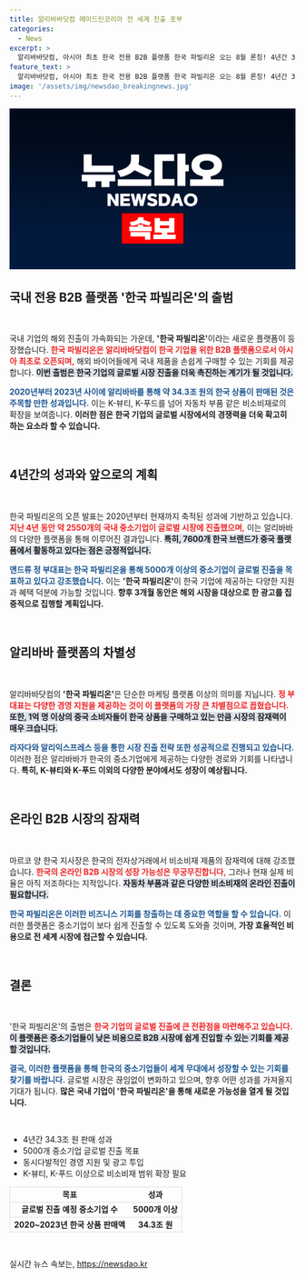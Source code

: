 ```yaml
---
title: 알리바바닷컴 메이드인코리아 전 세계 진출 포부
categories:
  - News
excerpt: >
  알리바바닷컴, 아시아 최초 한국 전용 B2B 플랫폼 한국 파빌리온 오는 8월 론칭! 4년간 34조원 한국 상품을 수출 지원하며, 자동차 부품 등 새로운 영역 진출도 기대. K-브랜드의 글로벌 성장, 지금 시작됩니다!
feature_text: >
  알리바바닷컴, 아시아 최초 한국 전용 B2B 플랫폼 한국 파빌리온 오는 8월 론칭! 4년간 34조원 한국 상품을 수출 지원하며, 자동차 부품 등 새로운 영역 진출도 기대. K-브랜드의 글로벌 성장, 지금 시작됩니다!
image: '/assets/img/newsdao_breakingnews.jpg'
---
```


<p><img src="/assets/img/newsdao_breakingnews.jpg" alt="ranknews 속보" /></p>

<h2 data-ke-size="size26">국내 전용 B2B 플랫폼 '한국 파빌리온'의 출범</h2>

<p data-ke-size="size16">&nbsp;</p>

<p>국내 기업의 해외 진출이 가속화되는 가운데, <strong>'한국 파빌리온'</strong>이라는 새로운 플랫폼이 등장했습니다. <b><span style="color: #ee2323;">한국 파빌리온은 알리바바닷컴이 한국 기업을 위한 B2B 플랫폼으로서 아시아 최초로 오픈되며,</span></b> 해외 바이어들에게 국내 제품을 손쉽게 구매할 수 있는 기회를 제공합니다. <b><span style="background-color: #21538527;">이번 출범은 한국 기업의 글로벌 시장 진출을 더욱 촉진하는 계기가 될 것입니다.</span></b></p>

<p><b><span style="color: #1a5490;">2020년부터 2023년 사이에 알리바바를 통해 약 34.3조 원의 한국 상품이 판매된 것은 주목할 만한 성과입니다.</span></b> 이는 K-뷰티, K-푸드를 넘어 자동차 부품 같은 비소비재로의 확장을 보여줍니다. <b>이러한 점은 한국 기업의 글로벌 시장에서의 경쟁력을 더욱 확고히 하는 요소라 할 수 있습니다.</b></p>

<p data-ke-size="size16">&nbsp;</p>

<h2 data-ke-size="size26">4년간의 성과와 앞으로의 계획</h2>

<p data-ke-size="size16">&nbsp;</p>

<p>한국 파빌리온의 오픈 발표는 2020년부터 현재까지 축적된 성과에 기반하고 있습니다. <b><span style="color: #ee2323;">지난 4년 동안 약 2550개의 국내 중소기업이 글로벌 시장에 진출했으며,</span></b> 이는 알리바바의 다양한 플랫폼을 통해 이루어진 결과입니다. <b><span style="background-color: #21538527;">특히, 7600개 한국 브랜드가 중국 플랫폼에서 활동하고 있다는 점은 긍정적입니다.</span></b></p>

<p><b><span style="color: #1a5490;">앤드류 정 부대표는 한국 파빌리온을 통해 5000개 이상의 중소기업이 글로벌 진출을 목표하고 있다고 강조했습니다.</span></b> 이는 <strong>'한국 파빌리온'</strong>이 한국 기업에 제공하는 다양한 지원과 혜택 덕분에 가능할 것입니다. <b>향후 3개월 동안은 해외 시장을 대상으로 한 광고를 집중적으로 집행할 계획입니다.</b></p>

<p data-ke-size="size16">&nbsp;</p>

<h2 data-ke-size="size26">알리바바 플랫폼의 차별성</h2>

<p data-ke-size="size16">&nbsp;</p>

<p>알리바바닷컴의 <strong>'한국 파빌리온'</strong>은 단순한 마케팅 플랫폼 이상의 의미를 지닙니다. <b><span style="color: #ee2323;">정 부대표는 다양한 경영 지원을 제공하는 것이 이 플랫폼의 가장 큰 차별점으로 꼽혔습니다.</span></b> <b><span style="background-color: #21538527;">또한, 1억 명 이상의 중국 소비자들이 한국 상품을 구매하고 있는 만큼 시장의 잠재력이 매우 크습니다.</span></b></p>

<p><b><span style="color: #1a5490;">라자다와 알리익스프레스 등을 통한 시장 진출 전략 또한 성공적으로 진행되고 있습니다.</span></b> 이러한 점은 알리바바가 한국의 중소기업에게 제공하는 다양한 경로와 기회를 나타냅니다. <b>특히, K-뷰티와 K-푸드 이외의 다양한 분야에서도 성장이 예상됩니다.</b></p>

<p data-ke-size="size16">&nbsp;</p>

<h2 data-ke-size="size26"> 온라인 B2B 시장의 잠재력</h2>

<p data-ke-size="size16">&nbsp;</p>

<p>마르코 양 한국 지사장은 한국의 전자상거래에서 비소비재 제품의 잠재력에 대해 강조했습니다. <b><span style="color: #ee2323;">한국의 온라인 B2B 시장의 성장 가능성은 무궁무진합니다,</span></b> 그러나 현재 실제 비율은 아직 저조하다는 지적입니다. <b><span style="background-color: #21538527;">자동차 부품과 같은 다양한 비소비재의 온라인 진출이 필요합니다.</span></b></p>

<p><b><span style="color: #1a5490;">한국 파빌리온은 이러한 비즈니스 기회를 창출하는 데 중요한 역할을 할 수 있습니다.</span></b> 이러한 플랫폼은 중소기업이 보다 쉽게 진출할 수 있도록 도와줄 것이며, <b>가장 효율적인 비용으로 전 세계 시장에 접근할 수 있습니다.</b></p>

<p data-ke-size="size16">&nbsp;</p>

<h2 data-ke-size="size26">결론</h2>

<p data-ke-size="size16">&nbsp;</p>

<p>'한국 파빌리온'의 출범은 <b><span style="color: #ee2323;">한국 기업의 글로벌 진출에 큰 전환점을 마련해주고 있습니다.</span></b> <b><span style="background-color: #21538527;">이 플랫폼은 중소기업들이 낮은 비용으로 B2B 시장에 쉽게 진입할 수 있는 기회를 제공할 것입니다.</span></b> </p>

<p><b><span style="color: #1a5490;">결국, 이러한 플랫폼을 통해 한국의 중소기업들이 세계 무대에서 성장할 수 있는 기회를 찾기를 바랍니다.</span></b> 글로벌 시장은 끊임없이 변화하고 있으며, 향후 어떤 성과를 가져올지 기대가 됩니다. <b>많은 국내 기업이 '한국 파빌리온'을 통해 새로운 가능성을 열게 될 것입니다.</b></p>

<p data-ke-size="size16">&nbsp;</p>

<ul>
  <li>4년간 34.3조 원 판매 성과</li>
  <li>5000개 중소기업 글로벌 진출 목표</li>
  <li>동시다발적인 경영 지원 및 광고 투입</li>
  <li>K-뷰티, K-푸드 이상으로 비소비재 범위 확장 필요</li>
</ul>

<table style="width: 100%; text-align: center; border-collapse: collapse;">
  <tr style="border: 1px solid #ddd;">
    <td style="text-align: center; height: 17px;"><b>목표</b></td>
    <td style="text-align: center; height: 17px;"><b>성과</b></td>
  </tr>
  <tr style="border: 1px solid #ddd;">
    <td style="text-align: center; height: 17px;"><b>글로벌 진출 예정 중소기업 수</b></td>
    <td style="text-align: center; height: 17px;"><b>5000개 이상</b></td>
  </tr>
  <tr style="border: 1px solid #ddd;">
    <td style="text-align: center; height: 17px;"><b>2020~2023년 한국 상품 판매액</b></td>
    <td style="text-align: center; height: 17px;"><b>34.3조 원</b></td>
  </tr>
</table>

<p data-ke-size="size16">&nbsp;</p>
실시간 뉴스 속보는, <a href="https://newsdao.kr" rel="dofollow">https://newsdao.kr</a>


